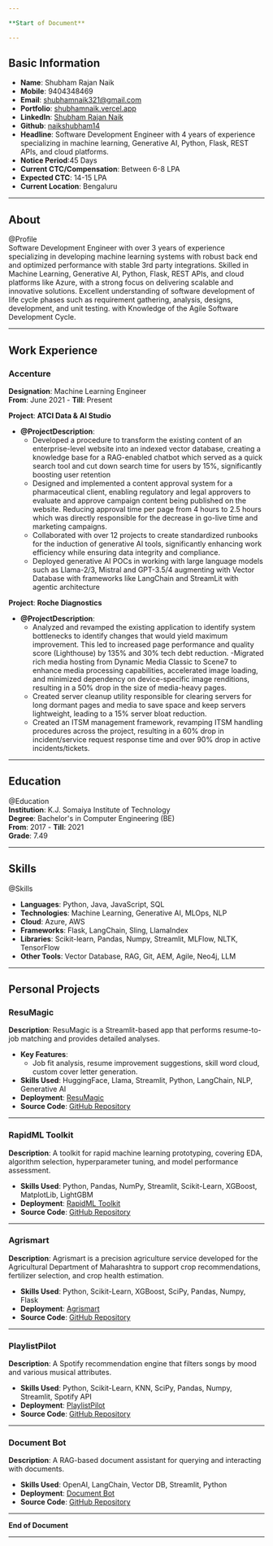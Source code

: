 ```yaml
---

**Start of Document**

---
```


## **Basic Information**
- **Name**: Shubham Rajan Naik
- **Mobile**: 9404348469
- **Email**: shubhamnaik321@gmail.com
- **Portfolio**: [shubhamnaik.vercel.app](https://shubhamnaik.vercel.app/)
- **LinkedIn**: [Shubham Rajan Naik](https://www.linkedin.com/in/shubham-rajan-naik/)
- **Github**: [naikshubham14](https://github.com/naikshubham14)
- **Headline**: Software Development Engineer with 4 years of experience specializing in machine learning, Generative AI, Python, Flask, REST APIs, and cloud platforms.
- **Notice Period**:45 Days
- **Current CTC/Compensation**: Between 6-8 LPA
- **Expected CTC**: 14-15 LPA
- **Current Location**: Bengaluru 

---

## **About**

@Profile  
Software Development Engineer with over 3 years of experience specializing in developing machine learning systems with robust back end and optimized performance with stable 3rd party integrations. Skilled in Machine Learning, Generative AI, Python, Flask, REST APIs, and cloud platforms like Azure, with a strong focus on delivering scalable and innovative solutions. Excellent understanding of software development of life cycle phases such as requirement gathering, analysis, designs, development, and unit testing. with Knowledge of the Agile Software Development Cycle.

---

## **Work Experience**

### **Accenture**
**Designation**: Machine Learning Engineer  
**From**: June 2021 - **Till**: Present  

**Project**: **ATCI Data & AI Studio**
- **@ProjectDescription**: 
  - Developed a procedure to transform the existing content of an enterprise-level website into an indexed vector database, creating a knowledge base for a RAG-enabled chatbot which served as a quick search tool and cut down search time for users by 15%, significantly boosting user retention
  - Designed and implemented a content approval system for a pharmaceutical client, enabling regulatory and legal approvers to evaluate and approve campaign content being published on the website. Reducing approval time per page from 4 hours to 2.5 hours which was directly responsible for the decrease in go-live time and marketing campaigns.
  - Collaborated with over 12 projects to create standardized runbooks for the induction of generative AI tools, significantly enhancing work efficiency while ensuring data integrity and compliance.
  - Deployed generative AI POCs in working with large language models such as Llama-2/3, Mistral and GPT-3.5/4 augmenting with Vector Database with frameworks like LangChain and StreamLit with agentic architecture

**Project**: **Roche Diagnostics**
- **@ProjectDescription**:
  - Analyzed and revamped the existing application to identify system bottlenecks to identify changes that would yield maximum improvement. This led to increased page performance and quality score (Lighthouse) by 135% and 30% tech debt reduction.
  -Migrated rich media hosting from Dynamic Media Classic to Scene7 to enhance media processing capabilities, accelerated image loading, and minimized dependency on device-specific image renditions, resulting in a 50% drop in the size of media-heavy pages.
  - Created server cleanup utility responsible for clearing servers for long dormant pages and media to save space and keep servers lightweight, leading to a 15% server bloat reduction.
  - Created an ITSM management framework, revamping ITSM handling procedures across the project, resulting in a 60% drop in incident/service request response time and over 90% drop in active incidents/tickets.

---

## **Education**

@Education  
**Institution**: K.J. Somaiya Institute of Technology  
**Degree**: Bachelor's in Computer Engineering (BE)  
**From**: 2017 - **Till**: 2021  
**Grade**: 7.49  

---

## **Skills**

@Skills  
- **Languages**: Python, Java, JavaScript, SQL  
- **Technologies**: Machine Learning, Generative AI, MLOps, NLP  
- **Cloud**: Azure, AWS  
- **Frameworks**: Flask, LangChain, Sling, LlamaIndex  
- **Libraries**: Scikit-learn, Pandas, Numpy, Streamlit, MLFlow, NLTK, TensorFlow  
- **Other Tools**: Vector Database, RAG, Git, AEM, Agile, Neo4j, LLM  

---

## **Personal Projects**

### **ResuMagic**
**Description**: ResuMagic is a Streamlit-based app that performs resume-to-job matching and provides detailed analyses.  
- **Key Features**:
  - Job fit analysis, resume improvement suggestions, skill word cloud, custom cover letter generation.
- **Skills Used**: HuggingFace, Llama, Streamlit, Python, LangChain, NLP, Generative AI  
- **Deployment**: [ResuMagic](https://resumagic-bot.streamlit.app/)  
- **Source Code**: [GitHub Repository](https://github.com/naikshubham14/resume_bot)

---

### **RapidML Toolkit**
**Description**: A toolkit for rapid machine learning prototyping, covering EDA, algorithm selection, hyperparameter tuning, and model performance assessment.  
- **Skills Used**: Python, Pandas, NumPy, Streamlit, Scikit-Learn, XGBoost, MatplotLib, LightGBM  
- **Deployment**: [RapidML Toolkit](https://naikshubham14.github.io/AMLToolkit-landing/)  
- **Source Code**: [GitHub Repository](https://github.com/naikshubham14/AMLToolkit-landing)

---

### **Agrismart**
**Description**: Agrismart is a precision agriculture service developed for the Agricultural Department of Maharashtra to support crop recommendations, fertilizer selection, and crop health estimation.  
- **Skills Used**: Python, Scikit-Learn, XGBoost, SciPy, Pandas, Numpy, Flask  
- **Deployment**: [Agrismart](https://agrismart.onrender.com/)  
- **Source Code**: [GitHub Repository](https://github.com/naikshubham14/AgriSmart)

---

### **PlaylistPilot**
**Description**: A Spotify recommendation engine that filters songs by mood and various musical attributes.  
- **Skills Used**: Python, Scikit-Learn, KNN, SciPy, Pandas, Numpy, Streamlit, Spotify API  
- **Deployment**: [PlaylistPilot](https://playlistpilot.streamlit.app/)  
- **Source Code**: [GitHub Repository](https://github.com/naikshubham14/spotifySongRecommendationV2)

---

### **Document Bot**
**Description**: A RAG-based document assistant for querying and interacting with documents.  
- **Skills Used**: OpenAI, LangChain, Vector DB, Streamlit, Python  
- **Deployment**: [Document Bot](https://document-rag-bot.streamlit.app/)  
- **Source Code**: [GitHub Repository](https://github.com/naikshubham14/RAG_BOT)

---

**End of Document**

---